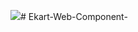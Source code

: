 <img src="https://in.pinterest.com/pin/create/bookmarklet/?description=&is_video=%7Bvideo%7D&media=&related_id=3144456&url=https://www.flaticon.com/free-icon/shopping-cart_3144456?term=cart"># Ekart-Web-Component-
